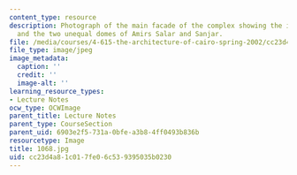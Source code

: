 ```yaml
---
content_type: resource
description: Photograph of the main facade of the complex showing the imposing minaret
  and the two unequal domes of Amirs Salar and Sanjar.
file: /media/courses/4-615-the-architecture-of-cairo-spring-2002/cc23d4a81c017fe06c539395035b0230_1068.jpg
file_type: image/jpeg
image_metadata:
  caption: ''
  credit: ''
  image-alt: ''
learning_resource_types:
- Lecture Notes
ocw_type: OCWImage
parent_title: Lecture Notes
parent_type: CourseSection
parent_uid: 6903e2f5-731a-0bfe-a3b8-4ff0493b836b
resourcetype: Image
title: 1068.jpg
uid: cc23d4a8-1c01-7fe0-6c53-9395035b0230
---
```

